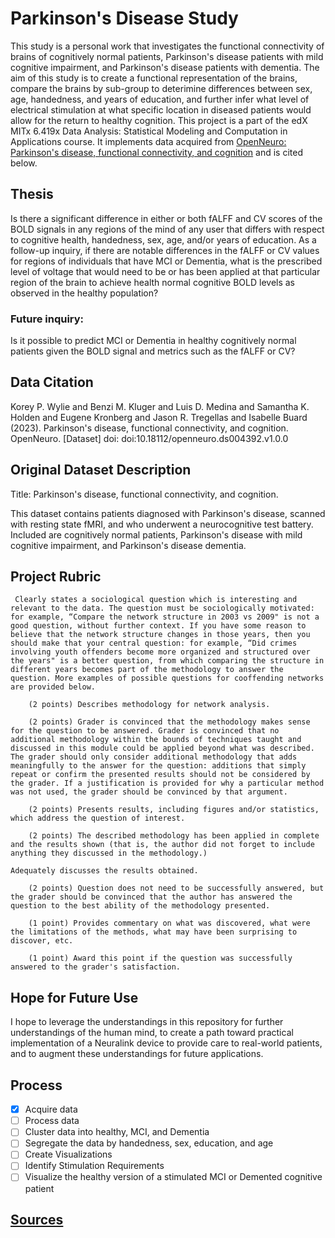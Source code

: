 # Parkinson's Disease Study


This study is a personal work that investigates the functional connectivity of brains of cognitively normal patients, Parkinson's disease patients with mild cognitive impairment, and Parkinson's disease patients with dementia. 
The aim of this study is to create a functional representation of the brains, compare the brains by sub-group to deterimine differences between sex, age, handedness, and years of education, and further infer what level of electrical stimulation at what specific location in diseased patients would allow for the return to healthy cognition. This project is a part of the edX MITx 6.419x Data Analysis: Statistical Modeling and Computation in Applications course. It implements data acquired from [OpenNeuro: Parkinson's disease, functional connectivity, and cognition](https://openneuro.org/datasets/ds004392/versions/1.0.0) and is cited below.

## Thesis
Is there a significant difference in either or both fALFF and CV scores of the BOLD signals in any regions of the mind of any user that differs with respect to cognitive health, handedness, sex, age, and/or years of education. As a follow-up inquiry, if there are notable differences in the fALFF or CV values for regions of individuals that have MCI or Dementia, what is the prescribed level of voltage that would need to be or has been applied at that particular region of the brain to achieve health normal cognitive BOLD levels as observed in the healthy population?

### Future inquiry:
Is it possible to predict MCI or Dementia in healthy cognitively normal patients given the BOLD signal and metrics such as the fALFF or CV?

## Data Citation
Korey P. Wylie and Benzi M. Kluger and Luis D. Medina and Samantha K. Holden and Eugene Kronberg and Jason R. Tregellas and Isabelle Buard (2023). Parkinson's disease, functional connectivity, and cognition. OpenNeuro. [Dataset] doi: doi:10.18112/openneuro.ds004392.v1.0.0

## Original Dataset Description
Title: Parkinson's disease, functional connectivity, and cognition.

This dataset contains patients diagnosed with Parkinson's disease, scanned with resting state fMRI, and who underwent a neurocognitive test battery. Included are cognitively normal patients, Parkinson's disease with mild cognitive impairment, and Parkinson's disease dementia.

## Project Rubric

     Clearly states a sociological question which is interesting and relevant to the data. The question must be sociologically motivated: for example, “Compare the network structure in 2003 vs 2009" is not a good question, without further context. If you have some reason to believe that the network structure changes in those years, then you should make that your central question: for example, “Did crimes involving youth offenders become more organized and structured over the years" is a better question, from which comparing the structure in different years becomes part of the methodology to answer the question. More examples of possible questions for cooffending networks are provided below.

        (2 points) Describes methodology for network analysis.

        (2 points) Grader is convinced that the methodology makes sense for the question to be answered. Grader is convinced that no additional methodology within the bounds of techniques taught and discussed in this module could be applied beyond what was described. The grader should only consider additional methodology that adds meaningfully to the answer for the question: additions that simply repeat or confirm the presented results should not be considered by the grader. If a justification is provided for why a particular method was not used, the grader should be convinced by that argument. 

        (2 points) Presents results, including figures and/or statistics, which address the question of interest.

        (2 points) The described methodology has been applied in complete and the results shown (that is, the author did not forget to include anything they discussed in the methodology.) 

    Adequately discusses the results obtained.

        (2 points) Question does not need to be successfully answered, but the grader should be convinced that the author has answered the question to the best ability of the methodology presented.

        (1 point) Provides commentary on what was discovered, what were the limitations of the methods, what may have been surprising to discover, etc.

        (1 point) Award this point if the question was successfully answered to the grader's satisfaction. 

## Hope for Future Use
I hope to leverage the understandings in this repository for further understandings of the human mind, to create a path toward practical implementation of a Neuralink device to provide care to real-world patients, and to augment these understandings for future applications.

## Process
- [x] Acquire data
- [ ] Process data
- [ ] Cluster data into healthy, MCI, and Dementia
- [ ] Segregate the data by handedness, sex, education, and age
- [ ] Create Visualizations
- [ ] Identify Stimulation Requirements
- [ ] Visualize the healthy version of a stimulated MCI or Demented cognitive patient
  
## [Sources](Sources.md)
